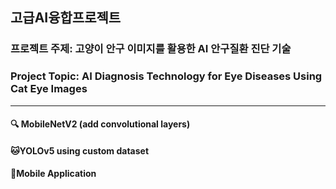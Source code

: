 ## 고급AI융합프로젝트

### 프로젝트 주제: 고양이 안구 이미지를 활용한 AI 안구질환 진단 기술
### Project Topic: AI Diagnosis Technology for Eye Diseases Using Cat Eye Images

-----------------------------------------------------------------------------------------------------------------------------

#### 🔍 MobileNetV2 (add convolutional layers)

#### 🐱YOLOv5 using custom dataset

#### 📱Mobile Application
